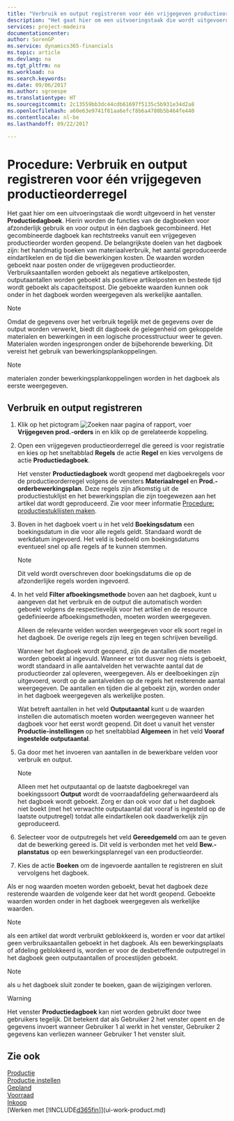 ```yaml
---
title: "Verbruik en output registreren voor één vrijgegeven productieorder | Microsoft Docs"
description: "Het gaat hier om een uitvoeringstaak die wordt uitgevoerd in het venster **Productiedagboek**. Hierin worden de functies van de dagboeken voor afzonderlijk gebruik en voor output in één dagboek gecombineerd. Het gecombineerde dagboek kan rechtstreeks vanuit een vrijgegeven productieorder worden geopend. De belangrijkste doelen van het dagboek zijn: het handmatig boeken van materiaalverbruik, het aantal geproduceerde eindartikelen en de tijd die bewerkingen kosten."
services: project-madeira
documentationcenter: 
author: SorenGP
ms.service: dynamics365-financials
ms.topic: article
ms.devlang: na
ms.tgt_pltfrm: na
ms.workload: na
ms.search.keywords: 
ms.date: 09/06/2017
ms.author: sgroespe
ms.translationtype: HT
ms.sourcegitcommit: 2c13559bb3dc44cdb61697f5135c5b931e34d2a8
ms.openlocfilehash: a60e63e9741f81aa6efcf8b6a4780b5b464fe440
ms.contentlocale: nl-be
ms.lasthandoff: 09/22/2017

---
```

# <a name="how-to-register-consumption-and-output-for-one-released-production-order-line"></a>Procedure: Verbruik en output registreren voor één vrijgegeven productieorderregel
Het gaat hier om een uitvoeringstaak die wordt uitgevoerd in het venster **Productiedagboek**. Hierin worden de functies van de dagboeken voor afzonderlijk gebruik en voor output in één dagboek gecombineerd. Het gecombineerde dagboek kan rechtstreeks vanuit een vrijgegeven productieorder worden geopend. De belangrijkste doelen van het dagboek zijn: het handmatig boeken van materiaalverbruik, het aantal geproduceerde eindartikelen en de tijd die bewerkingen kosten. De waarden worden geboekt naar posten onder de vrijgegeven productieorder. Verbruiksaantallen worden geboekt als negatieve artikelposten, outputaantallen worden geboekt als positieve artikelposten en bestede tijd wordt geboekt als capaciteitspost. Die geboekte waarden kunnen ook onder in het dagboek worden weergegeven als werkelijke aantallen.  

> [!NOTE]  
>  Omdat de gegevens over het verbruik tegelijk met de gegevens over de output worden verwerkt, biedt dit dagboek de gelegenheid om gekoppelde materialen en bewerkingen in een logische processtructuur weer te geven. Materialen worden ingesprongen onder de bijbehorende bewerking. Dit vereist het gebruik van bewerkingsplankoppelingen.  

> [!NOTE]  
>  materialen zonder bewerkingsplankoppelingen worden in het dagboek als eerste weergegeven.  

## <a name="to-register-consumption-and-output"></a>Verbruik en output registreren  
1.  Klik op het pictogram ![Zoeken naar pagina of rapport](media/ui-search/search_small.png "pictogram Zoeken naar pagina of rapport"), voer **Vrijgegeven prod.-orders** in en klik op de gerelateerde koppeling.  
2.  Open een vrijgegeven productieorderregel die gereed is voor registratie en kies op het sneltabblad **Regels** de actie **Regel** en kies vervolgens de actie **Productiedagboek**.  

    Het venster **Productiedagboek** wordt geopend met dagboekregels voor de productieorderregel volgens de vensters **Materiaalregel** en **Prod.-orderbewerkingsplan**. Deze regels zijn afkomstig uit de productiestuklijst en het bewerkingsplan die zijn toegewezen aan het artikel dat wordt geproduceerd. Zie voor meer informatie [Procedure: productiestuklijsten maken](production-how-to-create-routings.md).  

3.  Boven in het dagboek voert u in het veld **Boekingsdatum** een boekingsdatum in die voor alle regels geldt. Standaard wordt de werkdatum ingevoerd. Het veld is bedoeld om boekingsdatums eventueel snel op alle regels af te kunnen stemmen.  

    > [!NOTE]  
    >  Dit veld wordt overschreven door boekingsdatums die op de afzonderlijke regels worden ingevoerd.  

4.  In het veld **Filter afboekingsmethode** boven aan het dagboek, kunt u aangeven dat het verbruik en de output die automatisch worden geboekt volgens de respectievelijk voor het artikel en de resource gedefinieerde afboekingsmethoden, moeten worden weergegeven.  

    Alleen de relevante velden worden weergegeven voor elk soort regel in het dagboek. De overige regels zijn leeg en tegen schrijven beveiligd.  

    Wanneer het dagboek wordt geopend, zijn de aantallen die moeten worden geboekt al ingevuld. Wanneer er tot dusver nog niets is geboekt, wordt standaard in alle aantalvelden het verwachte aantal dat de productieorder zal opleveren, weergegeven. Als er deelboekingen zijn uitgevoerd, wordt op de aantalvelden op de regels het resterende aantal weergegeven. De aantallen en tijden die al geboekt zijn, worden onder in het dagboek weergegeven als werkelijke posten.  

    Wat betreft aantallen in het veld **Outputaantal** kunt u de waarden instellen die automatisch moeten worden weergegeven wanneer het dagboek voor het eerst wordt geopend. Dit doet u vanuit het venster **Productie-instellingen** op het sneltabblad **Algemeen** in het veld **Vooraf ingestelde outputaantal**. 

5.  Ga door met het invoeren van aantallen in de bewerkbare velden voor verbruik en output.  

    > [!NOTE]  
    >  Alleen met het outputaantal op de laatste dagboekregel van boekingssoort **Output** wordt de voorraadafdeling geherwaardeerd als het dagboek wordt geboekt. Zorg er dan ook voor dat u het dagboek niet boekt (met het verwachte outputaantal dat vooraf is ingesteld op de laatste outputregel) totdat alle eindartikelen ook daadwerkelijk zijn geproduceerd.  

6.  Selecteer voor de outputregels het veld **Gereedgemeld** om aan te geven dat de bewerking gereed is. Dit veld is verbonden met het veld **Bew.-planstatus** op een bewerkingsplanregel van een productieorder.  
7.  Kies de actie **Boeken** om de ingevoerde aantallen te registreren en sluit vervolgens het dagboek.  

Als er nog waarden moeten worden geboekt, bevat het dagboek deze resterende waarden de volgende keer dat het wordt geopend. Geboekte waarden worden onder in het dagboek weergegeven als werkelijke waarden.  

> [!NOTE]  
>   als een artikel dat wordt verbruikt geblokkeerd is, worden er voor dat artikel geen verbruiksaantallen geboekt in het dagboek. Als een bewerkingsplaats of afdeling geblokkeerd is, worden er voor de desbetreffende outputregel in het dagboek geen outputaantallen of procestijden geboekt.  

> [!NOTE]  
>  als u het dagboek sluit zonder te boeken, gaan de wijzigingen verloren.  

> [!WARNING]  
>  Het venster **Productiedagboek** kan niet worden gebruikt door twee gebruikers tegelijk. Dit betekent dat als Gebruiker 2 het venster opent en de gegevens invoert wanneer Gebruiker 1 al werkt in het venster, Gebruiker 2 gegevens kan verliezen wanneer Gebruiker 1 het venster sluit.  

## <a name="see-also"></a>Zie ook  
[Productie](production-manage-manufacturing.md)    
[Productie instellen](production-configure-production-processes.md)  
[Gepland](production-planning.md)      
[Voorraad](inventory-manage-inventory.md)  
[Inkoop](purchasing-manage-purchasing.md)  
[Werken met [!INCLUDE[d365fin](includes/d365fin_md.md)]](ui-work-product.md)

